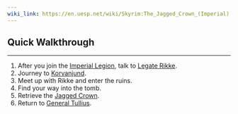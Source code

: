 ```yaml
---
wiki_link: https://en.uesp.net/wiki/Skyrim:The_Jagged_Crown_(Imperial)
---
```

## Quick Walkthrough
---
1. After you join the [Imperial Legion](https://en.uesp.net/wiki/Lore:Imperial_Legion "Lore:Imperial Legion"), talk to [Legate Rikke](https://en.uesp.net/wiki/Skyrim:Legate_Rikke "Skyrim:Legate Rikke").
2. Journey to [Korvanjund](https://en.uesp.net/wiki/Skyrim:Korvanjund "Skyrim:Korvanjund").
3. Meet up with Rikke and enter the ruins.
4. Find your way into the tomb.
5. Retrieve the [Jagged Crown](https://en.uesp.net/wiki/Skyrim:Jagged_Crown "Skyrim:Jagged Crown").
6. Return to [General Tullius](https://en.uesp.net/wiki/Skyrim:General_Tullius "Skyrim:General Tullius").